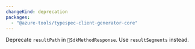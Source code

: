 ```yaml
---
changeKind: deprecation
packages:
  - "@azure-tools/typespec-client-generator-core"
---
```


Deprecate `resultPath` in `SdkMethodResponse`. Use `resultSegments` instead.